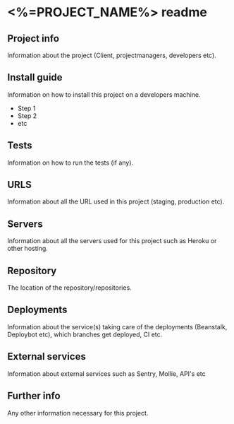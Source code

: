 # <%=PROJECT_NAME%> readme

## Project info
Information about the project (Client, projectmanagers, developers etc).

## Install guide
Information on how to install this project on a developers machine.

* Step 1
* Step 2
* etc

## Tests
Information on how to run the tests (if any).

## URLS
Information about all the URL used in this project (staging, production etc).

## Servers
Information about all the servers used for this project such as Heroku or other hosting.

## Repository
The location of the repository/repositories.

## Deployments
Information about the service(s) taking care of the deployments (Beanstalk, Deploybot etc), which branches get deployed, CI etc.

## External services
Information about external services such as Sentry, Mollie, API's etc

## Further info
Any other information necessary for this project.
